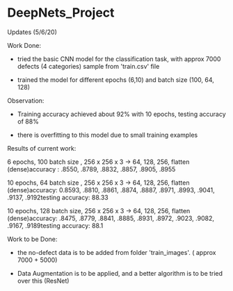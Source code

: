 # DeepNets_Project
Updates (5/6/20)



Work Done:

-  tried the basic CNN model for the classification task, with approx 7000 defects (4 categories) sample from 'train.csv' file

-  trained the model for different epochs (6,10) and batch size (100, 64, 128)

Observation:

- Training accuracy achieved about 92% with 10 epochs, testing accuracy of 88%

- there is overfitting to this model due to small training examples



Results of current work:

6 epochs, 100 batch size , 256 x 256 x 3 -> 64, 128, 256, flatten (dense)accuracy : .8550, .8789, .8832, .8857, .8905, .8955

10 epochs, 64 batch size , 256 x 256 x 3 -> 64, 128, 256, flatten (dense)accuracy: 0.8593, .8810, .8861, .8874, .8887, .8971, .8993, .9041, .9137, .9192testing accuracy: 88.33

10 epochs, 128 batch size, 256 x 256 x 3 -> 64, 128, 256, flatten (dense)accuracy: .8475, .8779, .8841, .8885, .8931, .8972, .9023, .9082, .9167, .9189testing accuracy: 88.1





Work to be Done:

- the no-defect data is to be added from folder 'train_images'.  ( approx 7000 + 5000)

- Data Augmentation is to be applied, and a better algorithm is to be tried over this (ResNet)
